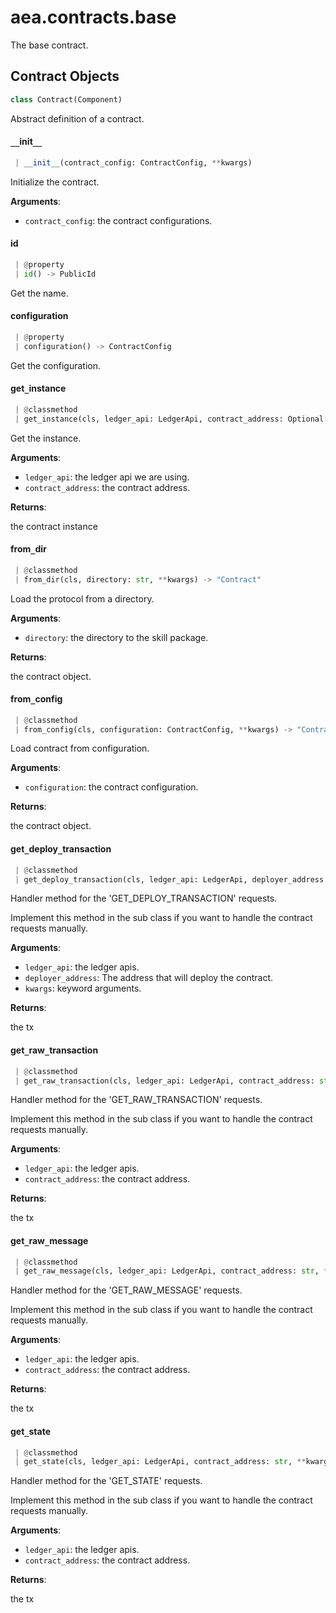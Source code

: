<a name="aea.contracts.base"></a>
# aea.contracts.base

The base contract.

<a name="aea.contracts.base.Contract"></a>
## Contract Objects

```python
class Contract(Component)
```

Abstract definition of a contract.

<a name="aea.contracts.base.Contract.__init__"></a>
#### `__`init`__`

```python
 | __init__(contract_config: ContractConfig, **kwargs)
```

Initialize the contract.

**Arguments**:

- `contract_config`: the contract configurations.

<a name="aea.contracts.base.Contract.id"></a>
#### id

```python
 | @property
 | id() -> PublicId
```

Get the name.

<a name="aea.contracts.base.Contract.configuration"></a>
#### configuration

```python
 | @property
 | configuration() -> ContractConfig
```

Get the configuration.

<a name="aea.contracts.base.Contract.get_instance"></a>
#### get`_`instance

```python
 | @classmethod
 | get_instance(cls, ledger_api: LedgerApi, contract_address: Optional[str] = None) -> Any
```

Get the instance.

**Arguments**:

- `ledger_api`: the ledger api we are using.
- `contract_address`: the contract address.

**Returns**:

the contract instance

<a name="aea.contracts.base.Contract.from_dir"></a>
#### from`_`dir

```python
 | @classmethod
 | from_dir(cls, directory: str, **kwargs) -> "Contract"
```

Load the protocol from a directory.

**Arguments**:

- `directory`: the directory to the skill package.

**Returns**:

the contract object.

<a name="aea.contracts.base.Contract.from_config"></a>
#### from`_`config

```python
 | @classmethod
 | from_config(cls, configuration: ContractConfig, **kwargs) -> "Contract"
```

Load contract from configuration.

**Arguments**:

- `configuration`: the contract configuration.

**Returns**:

the contract object.

<a name="aea.contracts.base.Contract.get_deploy_transaction"></a>
#### get`_`deploy`_`transaction

```python
 | @classmethod
 | get_deploy_transaction(cls, ledger_api: LedgerApi, deployer_address: str, **kwargs) -> Dict[str, Any]
```

Handler method for the 'GET_DEPLOY_TRANSACTION' requests.

Implement this method in the sub class if you want
to handle the contract requests manually.

**Arguments**:

- `ledger_api`: the ledger apis.
- `deployer_address`: The address that will deploy the contract.
- `kwargs`: keyword arguments.

**Returns**:

the tx

<a name="aea.contracts.base.Contract.get_raw_transaction"></a>
#### get`_`raw`_`transaction

```python
 | @classmethod
 | get_raw_transaction(cls, ledger_api: LedgerApi, contract_address: str, **kwargs) -> Dict[str, Any]
```

Handler method for the 'GET_RAW_TRANSACTION' requests.

Implement this method in the sub class if you want
to handle the contract requests manually.

**Arguments**:

- `ledger_api`: the ledger apis.
- `contract_address`: the contract address.

**Returns**:

the tx

<a name="aea.contracts.base.Contract.get_raw_message"></a>
#### get`_`raw`_`message

```python
 | @classmethod
 | get_raw_message(cls, ledger_api: LedgerApi, contract_address: str, **kwargs) -> Dict[str, Any]
```

Handler method for the 'GET_RAW_MESSAGE' requests.

Implement this method in the sub class if you want
to handle the contract requests manually.

**Arguments**:

- `ledger_api`: the ledger apis.
- `contract_address`: the contract address.

**Returns**:

the tx

<a name="aea.contracts.base.Contract.get_state"></a>
#### get`_`state

```python
 | @classmethod
 | get_state(cls, ledger_api: LedgerApi, contract_address: str, **kwargs) -> Dict[str, Any]
```

Handler method for the 'GET_STATE' requests.

Implement this method in the sub class if you want
to handle the contract requests manually.

**Arguments**:

- `ledger_api`: the ledger apis.
- `contract_address`: the contract address.

**Returns**:

the tx

